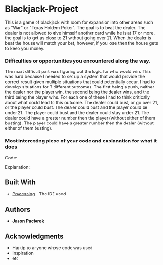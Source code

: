 # Blackjack-Project

This is a game of blackjack with room for expansion into other areas such as "War" or "Texas Holdem Poker". The goal is to beat the dealer. The dealer is not allowed to give himself another card while he is at 17 or more. the goal is to get as close to 21 without going over 21. When the dealer is beat the house will match your bet, however, if you lose then the house gets to keep you money.

### Difficulties or opportunities you encountered along the way.

The most difficult part was figuring out the logic for who would win. This was hard because I needed to set up a system that would provide the correct result given multiple situations that could potentially occur. I had to develop situations for 3 different outcomes. The first being a push, neither the dealer nor the player win, the second being the dealer wins, and the third being the player wins. For each one of these I had to think critically about what could lead to this outcome. The dealer could bust, or go over 21, or the player could bust. The dealer could bust and the player could be under 21. The player could bust and the dealer could stay under 21. The dealer could have a greater number then the player (without either of them busting). The player could have a greater number then the dealer (without either of them busting).

### Most interesting piece of your code and explanation for what it does.

Code:

Explanation:

## Built With

* [Processing](https://processing.org/) - The IDE used

## Authors

* **Jason Paciorek**

## Acknowledgments

* Hat tip to anyone whose code was used
* Inspiration
* etc
